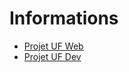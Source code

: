 # Informations  
* [Projet UF Web](https://github.com/jeremydeblaecker/PROJET_UF_WEB)   
* [Projet UF Dev](https://github.com/jeremydeblaecker/PROJET_UF_DEV)   
